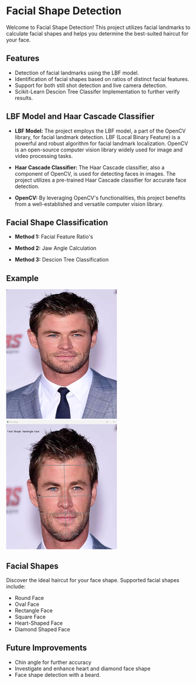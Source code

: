 # Facial Shape Detection

Welcome to Facial Shape Detection! This project utilizes facial landmarks to calculate facial shapes and helps you determine the best-suited haircut for your face.

## Features

- Detection of facial landmarks using the LBF model.
- Identification of facial shapes based on ratios of distinct facial features.
- Support for both still shot detection and live camera detection.
- Scikit-Learn Descion Tree Classifer Implementation to further verify results.

## LBF Model and Haar Cascade Classifier

- **LBF Model:** The project employs the LBF model, a part of the OpenCV library, for facial landmark detection. LBF (Local Binary Feature) is a powerful and robust algorithm for facial landmark localization. OpenCV is an open-source computer vision library widely used for image and video processing tasks.

- **Haar Cascade Classifier:** The Haar Cascade classifier, also a component of OpenCV, is used for detecting faces in images. The project utilizes a pre-trained Haar Cascade classifier for accurate face detection.

- **OpenCV:** By leveraging OpenCV's functionalities, this project benefits from a well-established and versatile computer vision library.

## Facial Shape Classification 

- **Method 1:** Facial Feature Ratio's

- **Method 2:** Jaw Angle Calculation  

- **Method 3:** Descion Tree Classification 

## Example
<div>
<img src="faces/rectangle/rectangle.png" alt="Example Image" width="300" height="350">
<img src="faces/rectangle/positive-test.png" alt="Example Image" width="300" height="350">
</div>

## Facial Shapes

Discover the ideal haircut for your face shape. Supported facial shapes include:

- Round Face
- Oval Face
- Rectangle Face
- Square Face
- Heart-Shaped Face
- Diamond Shaped Face

## Future Improvements

- Chin angle for further accuracy 
- Investigate and enhance heart and diamond face shape 
- Face shape detection with a beard.
